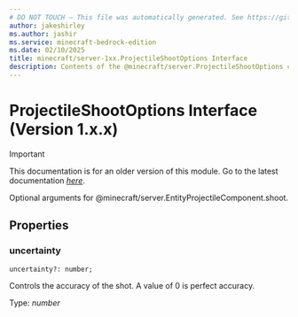```yaml
---
# DO NOT TOUCH — This file was automatically generated. See https://github.com/mojang/minecraftapidocsgenerator to modify descriptions, examples, etc.
author: jakeshirley
ms.author: jashir
ms.service: minecraft-bedrock-edition
ms.date: 02/10/2025
title: minecraft/server-1xx.ProjectileShootOptions Interface
description: Contents of the @minecraft/server.ProjectileShootOptions class (Version 1.x.x).
---
```

# ProjectileShootOptions Interface (Version 1.x.x)

> [!IMPORTANT]
> This documentation is for an older version of this module. Go to the latest documentation [*here*](../../../scriptapi/minecraft/server/ProjectileShootOptions.md).

Optional arguments for @minecraft/server.EntityProjectileComponent.shoot.

## Properties

### **uncertainty**
`uncertainty?: number;`

Controls the accuracy of the shot. A value of 0 is perfect accuracy. 

Type: *number*
